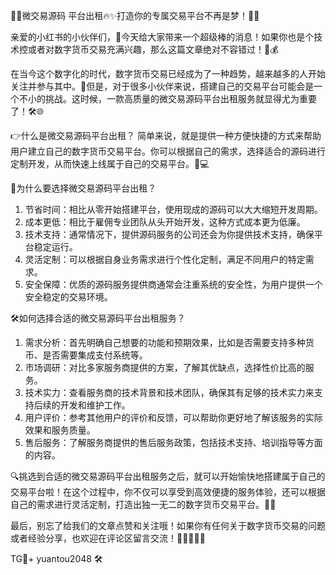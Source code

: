 🎉🚀微交易源码 平台出租🔥✨打造你的专属交易平台不再是梦！🚀💎

亲爱的小红书的小伙伴们，👋今天给大家带来一个超级棒的消息！如果你也是个技术控或者对数字货币交易充满兴趣，那么这篇文章绝对不容错过！🚀💰

在当今这个数字化的时代，数字货币交易已经成为了一种趋势，越来越多的人开始关注并参与其中。🌈但是，对于很多小伙伴来说，搭建自己的交易平台可能会是一个不小的挑战。这时候，一款高质量的微交易源码平台出租服务就显得尤为重要了！🛠️🌐

👉什么是微交易源码平台出租？
简单来说，就是提供一种方便快捷的方式来帮助用户建立自己的数字货币交易平台。你可以根据自己的需求，选择适合的源码进行定制开发，从而快速上线属于自己的交易平台。🎯💻

🌟为什么要选择微交易源码平台出租？
1. 节省时间：相比从零开始搭建平台，使用现成的源码可以大大缩短开发周期。
2. 成本更低：相比于雇佣专业团队从头开始开发，这种方式成本更为低廉。
3. 技术支持：通常情况下，提供源码服务的公司还会为你提供技术支持，确保平台稳定运行。
4. 灵活定制：可以根据自身业务需求进行个性化定制，满足不同用户的特定需求。
5. 安全保障：优质的源码服务提供商通常会注重系统的安全性，为用户提供一个安全稳定的交易环境。

🛠️如何选择合适的微交易源码平台出租服务？
1. 需求分析：首先明确自己想要的功能和预期效果，比如是否需要支持多种货币、是否需要集成支付系统等。
2. 市场调研：对比多家服务商提供的方案，了解其优缺点，选择性价比高的服务。
3. 技术实力：查看服务商的技术背景和技术团队，确保其有足够的技术实力来支持后续的开发和维护工作。
4. 用户评价：参考其他用户的评价和反馈，可以帮助你更好地了解该服务的实际效果和服务质量。
5. 售后服务：了解服务商提供的售后服务政策，包括技术支持、培训指导等方面的内容。

🔍挑选到合适的微交易源码平台出租服务之后，就可以开始愉快地搭建属于自己的交易平台啦！在这个过程中，你不仅可以享受到高效便捷的服务体验，还可以根据自己的需求进行灵活定制，打造出独一无二的数字货币交易平台。🎉👏

最后，别忘了给我们的文章点赞和关注哦！如果你有任何关于数字货币交易的问题或者经验分享，也欢迎在评论区留言交流！💬👩‍💻👨‍💻

TG💪+ yuantou2048  🛠️